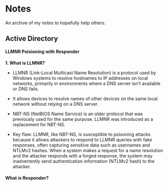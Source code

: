 # Notes
An archive of my notes to hopefully help others.


## Active Directory
#### LLMNR Poisioning with Responder

**1. What is LLMNR?**
  - LLMNR (Link-Local Multicast Name Resolution) is a protocol used by Windows systems to resolve hostnames to IP addresses on local networks, primarily in environments where a DNS server isn't available or DNS fails.

  - It allows devices to resolve names of other devices on the same local network without relying on a DNS server.

  - NBT-NS (NetBIOS Name Service) is an older protocol that was previously used for the same purpose. LLMNR was introduced as a replacement for NBT-NS.

  - Key flaw: LLMNR, like NBT-NS, is susceptible to poisoning attacks because it allows attackers to respond to LLMNR queries with fake responses, often capturing sensitive data such as usernames and NTLMv2 hashes. When a system makes a request for a name resolution and the attacker responds with a forged response, the system may inadvertently send authentication information (NTLMv2 hash) to the attacker.

#### What is Responder?
